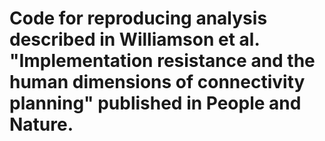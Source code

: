 # Code for reproducing analysis described in Williamson et al. "Implementation resistance and the human dimensions of connectivity planning" published in People and Nature.
